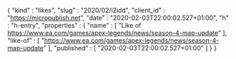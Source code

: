 {
  "kind" : "likes",
  "slug" : "2020/02/i2idd",
  "client_id" : "https://micropublish.net",
  "date" : "2020-02-03T22:00:02.527+01:00",
  "h" : "h-entry",
  "properties" : {
    "name" : [ "Like of https://www.ea.com/games/apex-legends/news/season-4-map-update" ],
    "like-of" : [ "https://www.ea.com/games/apex-legends/news/season-4-map-update" ],
    "published" : [ "2020-02-03T22:00:02.527+01:00" ]
  }
}

